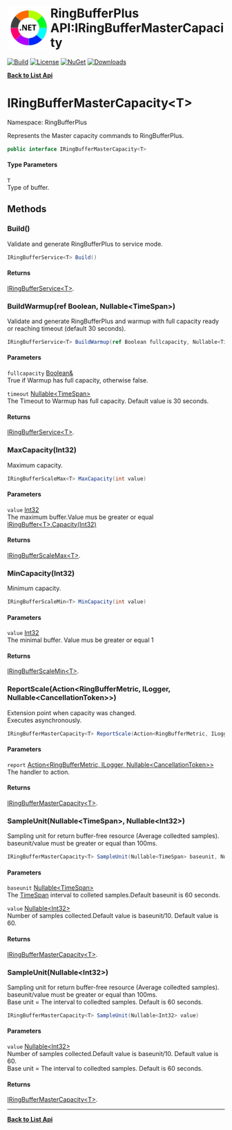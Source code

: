 # <img align="left" width="100" height="100" src="../images/icon.png">RingBufferPlus API:IRingBufferMasterCapacity<T> 

[![Build](https://github.com/FRACerqueira/RingBufferPlus/workflows/Build/badge.svg)](https://github.com/FRACerqueira/RingBufferPlus/actions/workflows/build.yml)
[![License](https://img.shields.io/badge/License-MIT-brightgreen.svg)](https://github.com/FRACerqueira/RingBufferPlus/blob/master/LICENSE)
[![NuGet](https://img.shields.io/nuget/v/RingBufferPlus)](https://www.nuget.org/packages/RingBufferPlus/)
[![Downloads](https://img.shields.io/nuget/dt/RingBufferPlus)](https://www.nuget.org/packages/RingBufferPlus/)

[**Back to List Api**](./apis.md)

# IRingBufferMasterCapacity&lt;T&gt;

Namespace: RingBufferPlus

Represents the Master capacity commands to RingBufferPlus.

```csharp
public interface IRingBufferMasterCapacity<T>
```

#### Type Parameters

`T`<br>
Type of buffer.

## Methods

### <a id="methods-build"/>**Build()**

Validate and generate RingBufferPlus to service mode.

```csharp
IRingBufferService<T> Build()
```

#### Returns

[IRingBufferService&lt;T&gt;](./ringbufferplus.iringbufferservice-1.md).

### <a id="methods-buildwarmup"/>**BuildWarmup(ref Boolean, Nullable&lt;TimeSpan&gt;)**

Validate and generate RingBufferPlus and warmup with full capacity ready or reaching timeout (default 30 seconds).

```csharp
IRingBufferService<T> BuildWarmup(ref Boolean fullcapacity, Nullable<TimeSpan> timeout)
```

#### Parameters

`fullcapacity` [Boolean&](https://docs.microsoft.com/en-us/dotnet/api/system.boolean&)<br>
True if Warmup has full capacity, otherwise false.

`timeout` [Nullable&lt;TimeSpan&gt;](https://docs.microsoft.com/en-us/dotnet/api/system.nullable-1)<br>
The Timeout to Warmup has full capacity. Default value is 30 seconds.

#### Returns

[IRingBufferService&lt;T&gt;](./ringbufferplus.iringbufferservice-1.md).

### <a id="methods-maxcapacity"/>**MaxCapacity(Int32)**

Maximum capacity.

```csharp
IRingBufferScaleMax<T> MaxCapacity(int value)
```

#### Parameters

`value` [Int32](https://docs.microsoft.com/en-us/dotnet/api/system.int32)<br>
The maximum buffer.Value mus be greater or equal [IRingBuffer&lt;T&gt;.Capacity(Int32)](./ringbufferplus.iringbuffer-1.md#capacityint32)

#### Returns

[IRingBufferScaleMax&lt;T&gt;](./ringbufferplus.iringbufferscalemax-1.md).

### <a id="methods-mincapacity"/>**MinCapacity(Int32)**

Minimum capacity.

```csharp
IRingBufferScaleMin<T> MinCapacity(int value)
```

#### Parameters

`value` [Int32](https://docs.microsoft.com/en-us/dotnet/api/system.int32)<br>
The minimal buffer. Value mus be greater or equal 1

#### Returns

[IRingBufferScaleMin&lt;T&gt;](./ringbufferplus.iringbufferscalemin-1.md).

### <a id="methods-reportscale"/>**ReportScale(Action&lt;RingBufferMetric, ILogger, Nullable&lt;CancellationToken&gt;&gt;)**

Extension point when capacity was changed.
 <br>Executes asynchronously.

```csharp
IRingBufferMasterCapacity<T> ReportScale(Action<RingBufferMetric, ILogger, Nullable<CancellationToken>> report)
```

#### Parameters

`report` [Action&lt;RingBufferMetric, ILogger, Nullable&lt;CancellationToken&gt;&gt;](https://docs.microsoft.com/en-us/dotnet/api/system.action-3)<br>
The handler to action.

#### Returns

[IRingBufferMasterCapacity&lt;T&gt;](./ringbufferplus.iringbuffermastercapacity-1.md).

### <a id="methods-sampleunit"/>**SampleUnit(Nullable&lt;TimeSpan&gt;, Nullable&lt;Int32&gt;)**

Sampling unit for return buffer-free resource (Average colledted samples).
 <br>baseunit/value must be greater or equal than 100ms.

```csharp
IRingBufferMasterCapacity<T> SampleUnit(Nullable<TimeSpan> baseunit, Nullable<Int32> value)
```

#### Parameters

`baseunit` [Nullable&lt;TimeSpan&gt;](https://docs.microsoft.com/en-us/dotnet/api/system.nullable-1)<br>
The [TimeSpan](https://docs.microsoft.com/en-us/dotnet/api/system.timespan) interval to colleted samples.Default baseunit is 60 seconds.

`value` [Nullable&lt;Int32&gt;](https://docs.microsoft.com/en-us/dotnet/api/system.nullable-1)<br>
Number of samples collected.Default value is baseunit/10. Default value is 60.

#### Returns

[IRingBufferMasterCapacity&lt;T&gt;](./ringbufferplus.iringbuffermastercapacity-1.md).

### <a id="methods-sampleunit"/>**SampleUnit(Nullable&lt;Int32&gt;)**

Sampling unit for return buffer-free resource (Average colledted samples).
 <br>baseunit/value must be greater or equal than 100ms.<br>Base unit = The interval to colledted samples. Default is 60 seconds.

```csharp
IRingBufferMasterCapacity<T> SampleUnit(Nullable<Int32> value)
```

#### Parameters

`value` [Nullable&lt;Int32&gt;](https://docs.microsoft.com/en-us/dotnet/api/system.nullable-1)<br>
Number of samples collected.Default value is baseunit/10. Default value is 60.
 <br>Base unit = The interval to colledted samples. Default is 60 seconds.

#### Returns

[IRingBufferMasterCapacity&lt;T&gt;](./ringbufferplus.iringbuffermastercapacity-1.md).


- - -
[**Back to List Api**](./apis.md)
